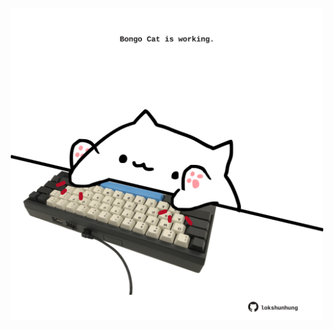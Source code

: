 <!-- built at 13/01/2022, 03:03:10 UTC -->
<p align="center">
  <img width="500" height="500" src="./ReadmeImage.svg">
</p>
